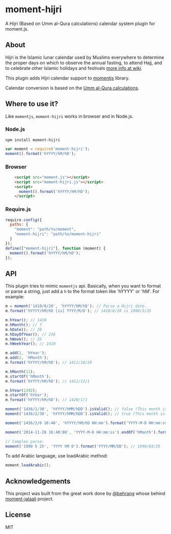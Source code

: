moment-hijri
==============

A Hijri (Based on Umm al-Qura calculations) calendar system plugin for moment.js.

About
-----

Hijri is the Islamic lunar calendar used by Muslims everywhere to determine the proper days on which to observe the annual fasting, to attend Hajj, and to celebrate other Islamic holidays and festivals [more info at wiki](https://en.wikipedia.org/wiki/Islamic_calendar).

This plugin adds Hijri calendar support to [momentjs](http://momentjs.com) library.

Calendar conversion is based on the [Umm al-Qura calculations](http://www.ummulqura.org.sa/).

Where to use it?
---------------

Like `momentjs`, `moment-hijri` works in browser and in Node.js.

### Node.js

```shell
npm install moment-hijri
```


```js
var moment = require('moment-hijri');
moment().format('hYYYY/hM/hD');
```

### Browser
```html
    <script src="moment.js"></script>
    <script src="moment-hijri.js"></script>
    <script>
      moment().format('hYYYY/hM/hD');
    </script>
```    

### Require.js

```js
require.config({
  paths: {
    "moment": "path/to/moment",
    "moment-hijri": "path/to/moment-hijri"
  }
});
define(["moment-hijri"], function (moment) {
  moment().format('hYYYY/hM/hD');
});
```

API
---

This plugin tries to mimic `momentjs` api. Basically, when you want to format or parse a string, just add a `h` to the format token like 'hYYYY' or 'hM'. For example:

```js
m = moment('1410/8/28', 'hYYYY/hM/hD'); // Parse a Hijri date.
m.format('hYYYY/hM/hD [is] YYYY/M/D'); // 1410/8/28 is 1990/3/25

m.hYear(); // 1410
m.hMonth(); // 7
m.hDate(); // 28
m.hDayOfYear(); // 236
m.hWeek(); // 35
m.hWeekYear(); // 1410

m.add(1, 'hYear');
m.add(2, 'hMonth');
m.format('hYYYY/hM/hD'); // 1411/10/28

m.hMonth(11);
m.startOf('hMonth');
m.format('hYYYY/hM/hD'); // 1411/12/1

m.hYear(1392);
m.startOf('hYear');
m.format('hYYYY/hM/hD'); // 1420/1/1

moment('1436/1/30', 'hYYYY/hMM/hDD').isValid(); // false (This month is only 29 days).
moment('1436/2/30', 'hYYYY/hMM/hDD').isValid(); // true (This month is 30 days).

moment('1436/2/6 16:40', 'hYYYY/hM/hD HH:mm').format('YYYY-M-D HH:mm:ss'); // 2014-11-28 16:40:00

moment('2014-11-28 16:40:00', 'YYYY-M-D HH:mm:ss').endOf('hMonth').format('hYYYY/hM/hD HH:mm:ss'); // 1436/2/30 23:59:59

// Complex parse:
moment('1990 5 25', 'YYYY hM D').format('YYYY/MM/DD'); // 1990/03/25
```

To add Arabic language, use loadArabic method:

```js
moment.loadArabic();
```

Acknowledgements
-------
This project was built from the great work done by [@behrang](https://github.com/behrang) whose behind [moment-jalaali](https://github.com/jalaali/moment-jalaali) project. 

License
-------

MIT
